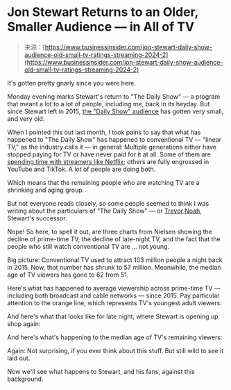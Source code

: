 <!--yml
category: 未分类
date: 2024-05-27 14:55:00
-->

# Jon Stewart Returns to an Older, Smaller Audience — in All of TV

> 来源：[https://www.businessinsider.com/jon-stewart-daily-show-audience-old-small-tv-ratings-streaming-2024-2](https://www.businessinsider.com/jon-stewart-daily-show-audience-old-small-tv-ratings-streaming-2024-2)

It's gotten pretty gnarly since you were here.

Monday evening marks Stewart's return to "The Daily Show" — a program that meant a lot to a lot of people, including me, back in its heyday. But since Stewart left in 2015, [the "Daily Show" audience](https://www.businessinsider.com/jon-stewart-daily-show-audience-is-now-small-old-ratings-2024-1) has gotten very small, and very old.

When I pointed this out last month, I took pains to say that what has happened to "The Daily Show" has happened to conventional TV — "linear TV," as the industry calls it — in general: Multiple generations either have stopped paying for TV or have never paid for it at all. Some of them are [spending time with streamers like Netflix](https://www.businessinsider.com/netflix-wins-streaming-wars-this-chart-shows-why-2024-1); others are fully engrossed in YouTube and TikTok. A lot of people are doing both.

Which means that the remaining people who are watching TV are a shrinking and aging group.

But not everyone reads closely, so some people seemed to think I was writing about the particulars of "The Daily Show" — or [Trevor Noah](https://www.businessinsider.com/trevor-noah-exiting-daily-show-after-7-years-2022-9), Stewart's successor. 

Nope! So here, to spell it out, are three charts from Nielsen showing the decline of prime-time TV, the decline of late-night TV, and the fact that the people who still watch conventional TV are … not young.

Big picture: Conventional TV used to attract 103 million people a night back in 2015\. Now, that number has shrunk to 57 million. Meanwhile, the median age of TV viewers has gone to 62 from 51.

Here's what has happened to average viewership across prime-time TV — including both broadcast and cable networks — since 2015\. Pay particular attention to the orange line, which represents TV's youngest adult viewers:

And here's what that looks like for late night, where Stewart is opening up shop again:

And here's what's happening to the median age of TV's remaining viewers:

Again: Not surprising, if you ever think about this stuff. But still wild to see it laid out.

Now we'll see what happens to Stewart, and his fans, against this background.